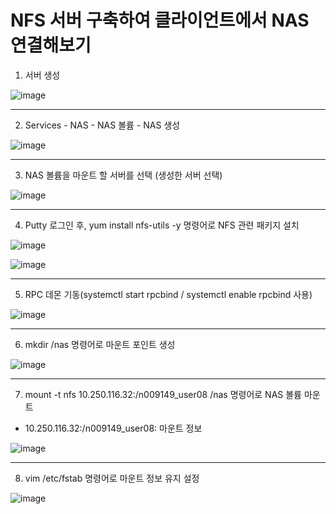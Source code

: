 # NFS 서버 구축하여 클라이언트에서 NAS 연결해보기

1. 서버 생성

![image](https://user-images.githubusercontent.com/108641325/193247649-11624fc2-d223-4952-8c67-fc97d381c8ec.png)

---

2. Services - NAS - NAS 볼륨 - NAS 생성

![image](https://user-images.githubusercontent.com/108641325/193247680-16ac42c9-8263-4d70-9541-41a98d5edcf5.png)

---

3. NAS 볼륨을 마운트 할 서버를 선택 (생성한 서버 선택)

![image](https://user-images.githubusercontent.com/108641325/193247733-55a4766a-83ea-4ecd-9951-c894175a2db1.png)

---

4. Putty 로그인 후, yum install nfs-utils -y 명령어로 NFS 관련 패키지 설치

![image](https://user-images.githubusercontent.com/108641325/193247751-661f89c5-c87f-49c1-8274-82a6c25c3bb3.png)

![image](https://user-images.githubusercontent.com/108641325/193247771-e548eb80-0e4e-4e6d-b8dc-702cefa149da.png)

---

5. RPC 데몬 기동(systemctl start rpcbind / systemctl enable rpcbind 사용)

![image](https://user-images.githubusercontent.com/108641325/193247795-754cd5f9-c1e1-41f6-8064-6b374d3adda8.png)

---

6. mkdir /nas 명령어로 마운트 포인트 생성

![image](https://user-images.githubusercontent.com/108641325/193247835-dcb12d70-ee20-4ae9-a18f-20bfc2f837b7.png)

---

7. mount -t nfs 10.250.116.32:/n009149_user08 /nas 명령어로 NAS 볼륨 마운트
 
 - 10.250.116.32:/n009149_user08: 마운트 정보
 
 ![image](https://user-images.githubusercontent.com/108641325/193247875-da4556a2-2b9b-467e-b096-1d48468a3a9d.png)

---

8. vim /etc/fstab 명령어로 마운트 정보 유지 설정

![image](https://user-images.githubusercontent.com/108641325/193247955-45576bcb-b306-4568-9f0f-1379fe9c70ba.png)

